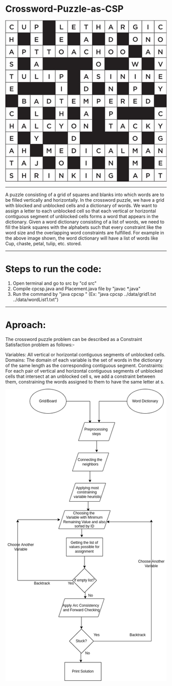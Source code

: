 # Crossword-Puzzle-as-CSP

<p align="center">
  <a href="Logo">
    <img alt="CrossWord Board" src="src/crossboard.jpg"  />
  </a>
</p>

---

A puzzle consisting of a grid of squares and blanks into which words are to be filled vertically and horizontally. In the crossword puzzle, we have a grid with blocked and unblocked cells and a dictionary of words. We want to assign a letter to each unblocked cell so that each vertical or horizontal contiguous segment of unblocked cells forms a word that appears in the dictionary. Given a word dictionary consisting of a list of words, we need to fill the blank squares with the alphabets such that every constraint like the word size and the overlapping word constraints are fulfilled. For example in the above image shown, the word dictionary will have a list of words like Cup, chaste, petal, tulip, etc. stored. 

---
# Steps to run the code:

1. Open terminal and go to src by "cd src"
2. Compile cpcsp.java and Placement.java file by "javac *.java"
3. Run the command by "java cpcsp <gridFilewithPath> <wordListFilewithPath>"  (Ex: "java cpcsp ../data/grid1.txt ../data/wordList1.txt")

---
# Aproach:

The crossword puzzle problem can be described as a Constraint Satisfaction problem as follows:-

Variables: All vertical or horizontal contiguous segments of unblocked cells.
Domains: The domain of each variable is the set of words in the dictionary of the same length as the corresponding contiguous segment. 
Constraints: For each pair of vertical and horizontal contiguous segments of unblocked cells that intersect at an unblocked cell s, we add a constraint between them, constraining the words assigned to them to have the same letter at s.

<p align="center">
  <a href="Flow Chart">
    <img alt="Flow Chart" src="src/flowchart.png"  />
  </a>
</p>
